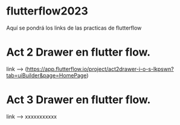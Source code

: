# flutterflow2023
Aquí se pondrá los links de las practicas de flutterflow

# Act 2 Drawer en flutter flow.
  link --> (https://app.flutterflow.io/project/act2drawer-i-o-s-lkpswn?tab=uiBuilder&page=HomePage)

# Act 3 Drawer en flutter flow.
  link --> xxxxxxxxxxx
